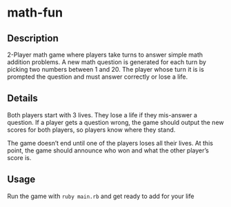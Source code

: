 # math-fun

## Description

2-Player math game where players take turns to answer simple math addition problems. A new math question is generated for each turn by picking two numbers between 1 and 20. The player whose turn it is is prompted the question and must answer correctly or lose a life.

## Details

Both players start with 3 lives. They lose a life if they mis-answer a question. If a player gets a question wrong, the game should output the new scores for both players, so players know where they stand.

The game doesn’t end until one of the players loses all their lives. At this point, the game should announce who won and what the other player’s score is.

## Usage

Run the game with `ruby main.rb` and get ready to add for your life